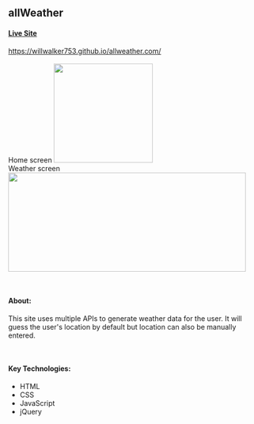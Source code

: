 <h2>allWeather</h2>

**<h4><a href="https://willwalker753.github.io/allweather.com/" target="_blank">Live Site</a></h4>**
<a href="https://willwalker753.github.io/allweather.com/" target="_blank">https://willwalker753.github.io/allweather.com/</a><br><br>
Home screen
<img src="https://i.gyazo.com/835ff15737f5414f6738f7524311ac5b.png" height="200" ></img>
<br>Weather screen<img src="https://i.gyazo.com/098eb7b3bdb602f914760381b6ad7948.png" height="200" width="480" ></img>

<br>
<h4>About:</h4>
<p>This site uses multiple APIs to generate weather data for the user. It will<br>guess the user's location by default but location can also be manually entered.</p>
<br>
<h4>Key Technologies:</h4>
<ul>
<li>HTML</li>
<li>CSS</li>
<li>JavaScript</li>
<li>jQuery</li>
</ul>
<br>